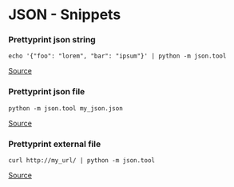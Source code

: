 # JSON - Snippets

### Prettyprint json string

`echo '{"foo": "lorem", "bar": "ipsum"}' | python -m json.tool`

[Source](http://stackoverflow.com/a/1920585)

### Prettyprint json file

`python -m json.tool my_json.json`

[Source](http://stackoverflow.com/a/1920585)

### Prettyprint external file

`curl http://my_url/ | python -m json.tool`

[Source](http://stackoverflow.com/a/1920585)
